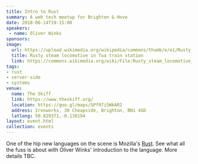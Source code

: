 ```yaml
---
title: Intro to Rust
summary: A web tech meetup for Brighton & Hove
date: 2018-06-14T19:15:00
speakers: 
 - name: Oliver Winks
sponsors:
image:
  url: https://upload.wikimedia.org/wikipedia/commons/thumb/e/e1/Rusty_steam_locomotive_in_Tua_train_station.jpg/640px-Rusty_steam_locomotive_in_Tua_train_station.jpg
  title: Rusty steam locomotive in Tua train station
  link: https://commons.wikimedia.org/wiki/File:Rusty_steam_locomotive_in_Tua_train_station.jpg
tags:
- rust
- server-side
- systems
venue:
  name: The Skiff
  link: https://www.theskiff.org/
  location: https://goo.gl/maps/SPf97i5WkAR2
  address: Ironworks, 30 Cheapside, Brighton, BN1 4GD
  latlong: 50.829371,-0.138194
layout: event.html
collection: events
---
```


One of the hip new languages on the scene is Mozilla's [Rust](https://www.rust-lang.org/). See what all the fuss is about with Oliver Winks' introduction to the language. More details TBC.
